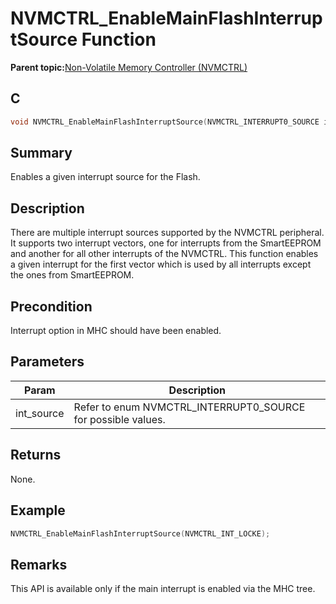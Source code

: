 # NVMCTRL\_EnableMainFlashInterruptSource Function

**Parent topic:**[Non-Volatile Memory Controller \(NVMCTRL\)](GUID-BDDBCD3E-039E-4AB8-86D1-04EEA8A6AE67.md)

## C

```c
void NVMCTRL_EnableMainFlashInterruptSource(NVMCTRL_INTERRUPT0_SOURCE int_source)
```

## Summary

Enables a given interrupt source for the Flash.

## Description

There are multiple interrupt sources supported by the NVMCTRL peripheral. It supports two interrupt vectors, one for interrupts from the SmartEEPROM and another for all other interrupts of the NVMCTRL. This function enables a given interrupt for the first vector which is used by all interrupts except the ones from SmartEEPROM.

## Precondition

Interrupt option in MHC should have been enabled.

## Parameters

|Param|Description|
|-----|-----------|
|int\_source|Refer to enum NVMCTRL\_INTERRUPT0\_SOURCE for possible values.|

## Returns

None.

## Example

```c
NVMCTRL_EnableMainFlashInterruptSource(NVMCTRL_INT_LOCKE);

```

## Remarks

This API is available only if the main interrupt is enabled via the MHC tree.

